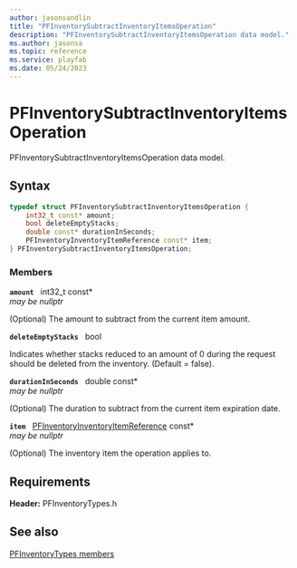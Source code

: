 ```yaml
---
author: jasonsandlin
title: "PFInventorySubtractInventoryItemsOperation"
description: "PFInventorySubtractInventoryItemsOperation data model."
ms.author: jasonsa
ms.topic: reference
ms.service: playfab
ms.date: 05/24/2023
---
```


# PFInventorySubtractInventoryItemsOperation  

PFInventorySubtractInventoryItemsOperation data model.  

## Syntax  
  
```cpp
typedef struct PFInventorySubtractInventoryItemsOperation {  
    int32_t const* amount;  
    bool deleteEmptyStacks;  
    double const* durationInSeconds;  
    PFInventoryInventoryItemReference const* item;  
} PFInventorySubtractInventoryItemsOperation;  
```
  
### Members  
  
**`amount`** &nbsp; int32_t const*  
*may be nullptr*  
  
(Optional) The amount to subtract from the current item amount.
  
**`deleteEmptyStacks`** &nbsp; bool  
  
Indicates whether stacks reduced to an amount of 0 during the request should be deleted from the inventory. (Default = false).
  
**`durationInSeconds`** &nbsp; double const*  
*may be nullptr*  
  
(Optional) The duration to subtract from the current item expiration date.
  
**`item`** &nbsp; [PFInventoryInventoryItemReference](pfinventoryinventoryitemreference.md) const*  
*may be nullptr*  
  
(Optional) The inventory item the operation applies to.
  
  
## Requirements  
  
**Header:** PFInventoryTypes.h
  
## See also  
[PFInventoryTypes members](../pfinventorytypes_members.md)  

  
  

